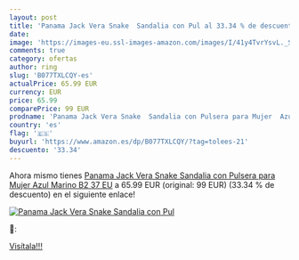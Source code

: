 ```yaml
---
layout: post
title: 'Panama Jack Vera Snake  Sandalia con Pul al 33.34 % de descuento'
date: 
image: 'https://images-eu.ssl-images-amazon.com/images/I/41y4TvrYsvL._SL200_.jpg'
comments: true
category: ofertas
author: ring
slug: 'B077TXLCQY-es'
actualPrice: 65.99 EUR
currency: EUR
price: 65.99
comparePrice: 99 EUR
prodname: 'Panama Jack Vera Snake  Sandalia con Pulsera para Mujer  Azul  Marino B2   37 EU'
country: 'es'
flag: '🇪🇸'
buyurl: 'https://www.amazon.es/dp/B077TXLCQY/?tag=tolees-21'
descuento: '33.34'
---
```


Ahora mismo tienes [Panama Jack Vera Snake  Sandalia con Pulsera para Mujer  Azul  Marino B2   37 EU](https://www.amazon.es/dp/B077TXLCQY/?tag=tolees-21) a 65.99 EUR (original: 99 EUR) (33.34 %  de descuento) en el siguiente enlace!

[![Panama Jack Vera Snake  Sandalia con Pul](https://images-eu.ssl-images-amazon.com/images/I/41y4TvrYsvL._SL200_.jpg)](https://www.amazon.es/dp/B077TXLCQY/?tag=tolees-21)

🔎:


[Visítala!!!](https://www.amazon.es/dp/B077TXLCQY/?tag=tolees-21)
